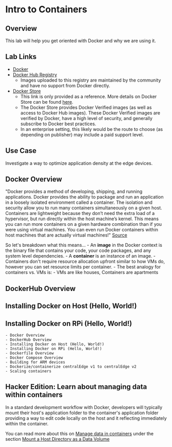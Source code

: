 # Intro to Containers

## Overview

This lab will help you get oriented with Docker and why we are using it. 

## Lab Links

- [Docker](https://www.docker.com/)
- [Docker Hub Registry](https://hub.docker.com/)
    - Images uploaded to this registry are maintained by the community and have no support from Docker directly.
- [Docker Store](https://store.docker.com/)
    - This link is only provided as a reference. More details on Docker Store can be found [here](https://docs.docker.com/docker-store/).
    - The Docker Store provides Docker Verified images (as well as access to Docker Hub images). These Docker Verified images are verified by Docker, have a high level of security, and generally subscribe to Docker best practices.
    - In an enterprise setting, this likely would be the route to choose (as depending on publisher) may include a paid support level.

## Use Case

Investigate a way to optimize application density at the edge devices.

## Docker Overview

"Docker provides a method of developing, shipping, and running applications. Docker provides the ability to package and run an application in a loosely isolated environment called a container. The isolation and security allow you to run many containers simultaneously on a given host. Containers are lightweight because they don’t need the extra load of a hypervisor, but run directly within the host machine’s kernel. This means you can run more containers on a given hardware combination than if you were using virtual machines. You can even run Docker containers within host machines that are actually virtual machines!" [Source](https://docs.docker.com/engine/docker-overview/)

So let's breakdown what this means...
    - An **image** in the Docker context is the binary file that contains your code, your code packages, and any system level dependencies.
    - A **container** is an instance of an image. 
    - Containers don't require resource allocation upfront similar to how VMs do, however you can set resource limits per container.
    - The best analogy for containers vs. VMs is:
        - VMs are like houses, Containers are apartments

## DockerHub Overview

## Installing Docker on Host (Hello, World!)

## Installing Docker on RPi (Hello, World!)


    - Docker Overview
    - DockerHub Overview
    - Installing Docker on Host (Hello, World!)
    - Installing Docker on RPi (Hello, World!)
    - Dockerfile Overview
    - Docker Compose Overview
    - Building for ARM devices
    - Dockerize/containerize centralEdge v1 to centralEdge v2
    - Scaling containers

## Hacker Edition: Learn about managing data within containers

In a standard development workflow with Docker, developers will typically mount their host's application  folder to the container's application folder providing a way to edit code locally on the host and it reflecting immediately within the container.

You can read more about this on [Manage data in containers](https://docs.docker.com/engine/tutorials/dockervolumes/) under the section [Mount a Host Directory as a Data Volume](https://docs.docker.com/engine/tutorials/dockervolumes/#mount-a-host-directory-as-a-data-volumeMount)